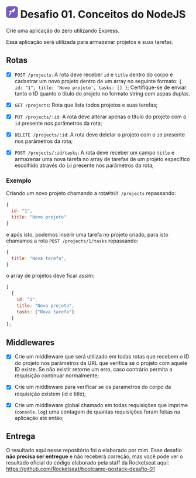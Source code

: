 # ![alt text](./assets/images/favicon.png "Rocketseat Logo") Desafio 01. Conceitos do NodeJS

Crie uma aplicação do zero utilizando Express.

Essa aplicação será utilizada para armazenar projetos e suas tarefas.

## Rotas

- [x] `POST /projects`: A rota deve receber `id` e `title` dentro do corpo e cadastrar um novo projeto dentro de um array no seguinte formato: `{ id: "1", title: 'Novo projeto', tasks: [] }`; Certifique-se de enviar tanto o ID quanto o título do projeto no formato string com aspas duplas.

- [x] `GET /projects`: Rota que lista todos projetos e suas tarefas;

- [x] `PUT /projects/:id`: A rota deve alterar apenas o título do projeto com o `id` presente nos parâmetros da rota;

- [x] `DELETE /projects/:id`: A rota deve deletar o projeto com o `id` presente nos parâmetros da rota;

- [x] `POST /projects/:id/tasks`: A rota deve receber um campo `title` e armazenar uma nova tarefa no array de tarefas de um projeto específico escolhido através do `id` presente nos parâmetros da rota;

### Exemplo

Criando um novo projeto chamando a rota`POST /projects` repassando:

```js
{
  id: "1",
  title: "Novo projeto"
}
```

e após isto, podemos inserir uma tarefa no projeto criado, para isto chamamos a rota `POST /projects/1/tasks` repassando:

```js
{
  title: "Nova tarefa",
}
```

o array de projetos deve ficar assim:

```js
[
  {
    id: "1",
    title: "Novo projeto",
    tasks: ["Nova tarefa"]
  }
];
```

## Middlewares

- [x] Crie um middleware que será utilizado em todas rotas que recebem o ID do projeto nos parâmetros da URL que verifica se o projeto com aquele ID existe. Se não existir retorne um erro, caso contrário permita a requisição continuar normalmente;

- [x] Crie um middleware para verificar se os parametros do corpo da requisição existem (id e title);

- [x] Crie um middleware global chamado em todas requisições que imprime (`console.log`) uma contagem de quantas requisições foram feitas na aplicação até então;

## Entrega
O resultado aqui nesse repositório foi o elaborado por mim. Esse desafio **não precisa ser entregue** e não receberá correção, mas você pode ver o resultado oficial do código elaborado pela staff da Rocketseat aqui: https://github.com/Rocketseat/bootcamp-gostack-desafio-01

